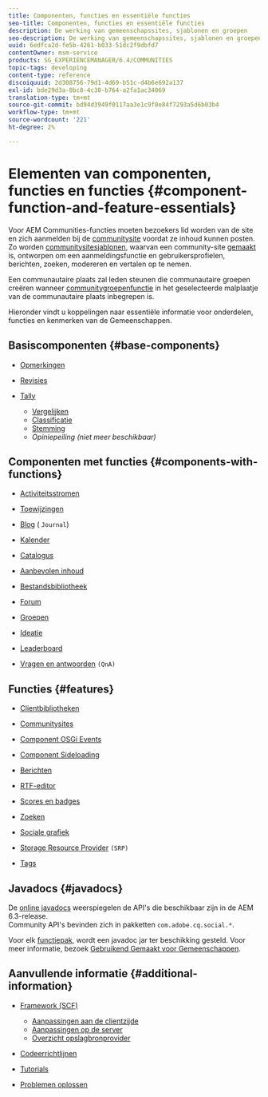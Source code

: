 ```yaml
---
title: Componenten, functies en essentiële functies
seo-title: Componenten, functies en essentiële functies
description: De werking van gemeenschapssites, sjablonen en groepen
seo-description: De werking van gemeenschapssites, sjablonen en groepen
uuid: 6edfca2d-fe5b-4261-b033-51dc2f9dbfd7
contentOwner: msm-service
products: SG_EXPERIENCEMANAGER/6.4/COMMUNITIES
topic-tags: developing
content-type: reference
discoiquuid: 2d308756-79d1-4d69-b51c-d4b6e692a137
exl-id: bde29d3a-8bc8-4c30-b764-a2fa1ac34069
translation-type: tm+mt
source-git-commit: bd94d3949f0117aa3e1c9f0e84f7293a5d6b03b4
workflow-type: tm+mt
source-wordcount: '221'
ht-degree: 2%

---
```


# Elementen van componenten, functies en functies {#component-function-and-feature-essentials}

Voor AEM Communities-functies moeten bezoekers lid worden van de site en zich aanmelden bij de [communitysite](overview.md#communitiessites) voordat ze inhoud kunnen posten. Zo worden [communitysitesjablonen](sites.md), waarvan een community-site [gemaakt](sites-console.md) is, ontworpen om een aanmeldingsfunctie en gebruikersprofielen, berichten, zoeken, modereren en vertalen op te nemen.

Een communautaire plaats zal leden steunen die communautaire groepen creëren wanneer [communitygroepenfunctie](functions.md#groups-function) in het geselecteerde malplaatje van de communautaire plaats inbegrepen is.

Hieronder vindt u koppelingen naar essentiële informatie voor onderdelen, functies en kenmerken van de Gemeenschappen.

## Basiscomponenten {#base-components}

* [Opmerkingen](essentials-comments.md)
* [Revisies](reviews-basics.md)
* [Tally](tally.md)

   * [Vergelijken](essentials-liking.md)
   * [Classificatie](rating-basics.md)
   * [Stemming](essentials-voting.md)
   * *Opiniepeiling (niet meer beschikbaar)*

## Componenten met functies {#components-with-functions}

* [Activiteitsstromen](essentials-activities.md)
* [Toewijzingen](essentials-assignments.md)
* [Blog](blog-developer-basics.md) (  `Journal`)

* [Kalender](calendar-basics-for-developers.md)
* [Catalogus](catalog-developer-essentials.md)
* [Aanbevolen inhoud](essentials-featured.md)
* [Bestandsbibliotheek](essentials-file-library.md)
* [Forum](essentials-forum.md)
* [Groepen](essentials-groups.md)
* [Ideatie](ideation.md)
* [Leaderboard](leaderboard.md)
* [Vragen en antwoorden](qna-essentials.md) `(QnA)`

## Functies {#features}

* [Clientbibliotheken](clientlibs.md)
* [Communitysites](sites-for-developers.md)
* [Component OSGi Events](events.md)
* [Component Sideloading](sideloading.md)
* [Berichten](essentials-messaging.md)
* [RTF-editor](rte.md)
* [Scores en badges](configure-scoring.md)
* [Zoeken](search-implementation.md)
* [Sociale grafiek](essentials-socialgraph.md)
* [Storage Resource Provider](srp-and-ugc.md) `(SRP)`

* [Tags](tag.md)

## Javadocs {#javadocs}

De [online javadocs](../../help/sites-developing/reference-materials.md) weerspiegelen de API&#39;s die beschikbaar zijn in de AEM 6.3-release.\
Community API&#39;s bevinden zich in pakketten `com.adobe.cq.social.*`.

Voor elk [functiepak](deploy-communities.md#latestfeaturepack), wordt een javadoc jar ter beschikking gesteld. Voor meer informatie, bezoek [Gebruikend Gemaakt voor Gemeenschappen](maven.md#javadocs).

## Aanvullende informatie {#additional-information}

* [Framework (SCF)](scf.md)

   * [Aanpassingen aan de clientzijde](client-customize.md)
   * [Aanpassingen op de server](server-customize.md)
   * [Overzicht opslagbronprovider](srp.md)

* [Codeerrichtlijnen](code-guide.md)
* [Tutorials](tutorials.md)
* [Problemen oplossen](troubleshooting.md)
